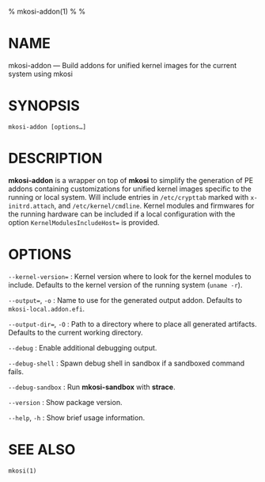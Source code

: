 % mkosi-addon(1)
%
%

# NAME

mkosi-addon — Build addons for unified kernel images for the current system
using mkosi

# SYNOPSIS

`mkosi-addon [options…]`

# DESCRIPTION

**mkosi-addon** is a wrapper on top of **mkosi** to simplify the generation of
PE addons containing customizations for unified kernel images specific to the
running or local system. Will include entries in `/etc/crypttab` marked with
`x-initrd.attach`, and `/etc/kernel/cmdline`. Kernel modules and firmwares for
the running hardware can be included if a local configuration with the option
`KernelModulesIncludeHost=` is provided.

# OPTIONS

`--kernel-version=`
:   Kernel version where to look for the kernel modules to include. Defaults to
    the kernel version of the running system (`uname -r`).

`--output=`, `-o`
:   Name to use for the generated output addon. Defaults to
    `mkosi-local.addon.efi`.

`--output-dir=`, `-O`
:   Path to a directory where to place all generated artifacts. Defaults to the
    current working directory.

`--debug`
:   Enable additional debugging output.

`--debug-shell`
:   Spawn debug shell in sandbox if a sandboxed command fails.

`--debug-sandbox`
:   Run **mkosi-sandbox** with **strace**.

`--version`
:   Show package version.

`--help`, `-h`
:   Show brief usage information.

# SEE ALSO
`mkosi(1)`
